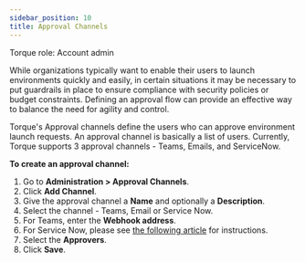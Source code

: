 ```yaml
---
sidebar_position: 10
title: Approval Channels
---
```


Torque role: Account admin

While organizations typically want to enable their users to launch environments quickly and easily, in certain situations it may be necessary to put guardrails in place to ensure compliance with security policies or budget constraints. Defining an approval flow can provide an effective way to balance the need for agility and control.

Torque's Approval channels define the users who can approve environment launch requests. An approval channel is basically a list of users. Currently, Torque supports 3  approval channels - Teams, Emails, and ServiceNow.

__To create an approval channel:__
1. Go to __Administration > Approval Channels__.
2. Click __Add Channel__.
3. Give the approval channel a __Name__ and optionally a __Description__.
4. Select the channel - Teams, Email or Service Now.
5. For Teams, enter the __Webhook address__.
6. For Service Now, please see [the following article](/eco-system/itsm-tools/service-now.md) for instructions.
7. Select the __Approvers__.
8. Click __Save__.